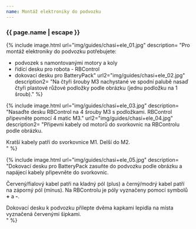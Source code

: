 ```yaml
---
name: Montáž elektroniky do podvozku
---
```

### {{ page.name | escape }}

{% include image.html 
    url="img/guides/chasi+ele_01.jpg" 
    description=
        "Pro montáž elektroniky do podvozku potřebujete:

- podvozek s namontovanými motory a koly
- řídící desku pro robota - RBControl
- dokovací desku pro BatteryPack"
    url2="img/guides/chasi+ele_02.jpg" 
    description2=
        "Na čtyři šrouby M3 nachystané ve spodní palubě nasaď čtyři plastové růžové podložky podle obrázku (jednu podložku na 1 šroub)."
%}

{% include image.html 
    url="img/guides/chasi+ele_03.jpg" 
    description=
        "Nasaďte desku RBControl na 4 šrouby M3 s podložkami. RBControl připevněte pomocí 4 matic M3."
    url2="img/guides/chasi+ele_04.jpg" 
    description2=
        "Připevni kabely od motorů do svorkovnic na RBControlu podle obrázku.

<div class=\"alert\">Kratší kabely patří do svorkovnice M1. Delší do M2.</div>"
%}

{% include image.html 
    url="img/guides/chasi+ele_05.jpg" 
    description=
        "Dokovací desku pro BatteryPack zasuňte do podvozku podle obrázku a napájecí kabely připevněte do svorkovnic.

Červený/fialový kabel patři na kladný pól (plus) a černý/modrý kabel patří na záporný pól (mínus). Na RBControlu je póly vyznačeny pomocí symbolů **+** a **-**.

<div class=\"alert\">Dokovací desku k podvozku přilepte dvěma kapkami lepidla na místa vyznačená červenými šipkami.</div>"
%}
